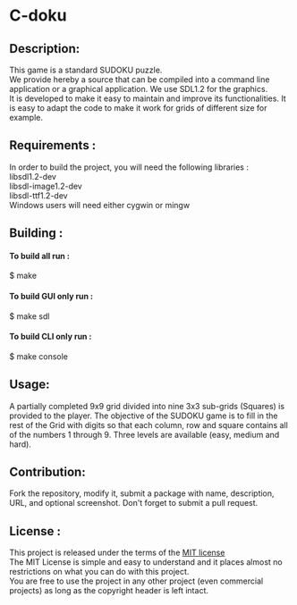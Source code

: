 # C-doku

## Description:
This game is a standard SUDOKU puzzle.  
We provide hereby a source that can be compiled into a command line application or a graphical application. We use SDL1.2 for the graphics.  
It is developed to make it easy to maintain and improve its functionalities. It is easy to adapt the code to make it work for grids of different size for example.  

## Requirements :
In order to build the project, you will need the following libraries :  
libsdl1.2-dev  
libsdl-image1.2-dev  
libsdl-ttf1.2-dev  
Windows users will need either cygwin or mingw  

## Building :
#### To build all run :  
$ make  
#### To build GUI only run :  
$ make sdl  
#### To build CLI only run :  
$ make console  

## Usage:
A partially completed 9x9 grid divided into nine 3x3 sub-grids (Squares) is provided to the player. The objective of the SUDOKU game is to fill in the rest of the Grid with digits so that each column, row and square contains all of the numbers 1 through 9. Three levels are available (easy, medium and hard).  


## Contribution:
Fork the repository, modify it, submit a package with name, description, URL, and optional screenshot. Don't forget to submit a pull request.  


## License :
This project is released under the terms of the [MIT license](http://en.wikipedia.org/wiki/MIT_License)  
The MIT License is simple and easy to understand and it places almost no restrictions on what you can do with this project.  
You are free to use the project in any other project (even commercial projects) as long as the copyright header is left intact.
